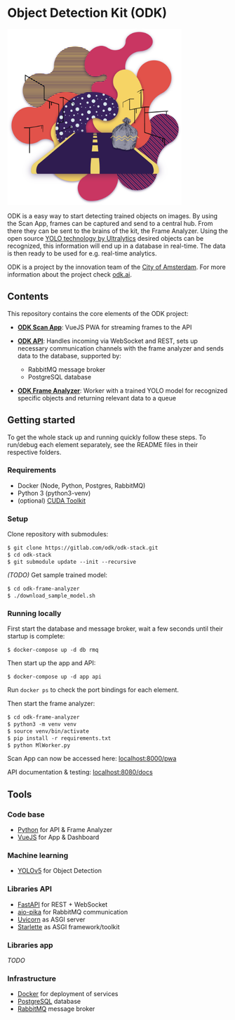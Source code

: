 # Object Detection Kit (ODK)

<img src="./images/odk-artwork-1.png" height="400">

ODK is a easy way to start detecting trained objects on images. By using the Scan App, frames can be captured and send to a central hub. From there they can be sent to the brains of the kit, the Frame Analyzer. Using the open source [YOLO technology by Ultralytics](https://github.com/ultralytics/yolov5) desired objects can be recognized, this information will end up in a database in real-time. The data is then ready to be used for e.g. real-time analytics.

ODK is a project by the innovation team of the [City of Amsterdam](https://www.amsterdam.nl/wonen-leefomgeving/innovatie/). For more information about the project check [odk.ai](https://www.odk.ai).

## Contents

This repository contains the core elements of the ODK project: 

- **[ODK Scan App](odk-app/README.md)**: VueJS PWA for streaming frames to the API

- **[ODK API](odk-api/README.md)**: Handles incoming via WebSocket and REST, sets up necessary communication channels with the frame analyzer and sends data to the database, supported by:
	- RabbitMQ message broker
	- PostgreSQL database

- **[ODK Frame Analyzer](https://gitlab.com/odk/odk-frame-analyzer)**: Worker with a trained YOLO model for recognized specific objects and returning relevant data to a queue

## Getting started

To get the whole stack up and running quickly follow these steps. To run/debug each element separately, see the README files in their respective folders.

### Requirements

- Docker (Node, Python, Postgres, RabbitMQ)
- Python 3 (python3-venv)
- (optional) [CUDA Toolkit](https://docs.nvidia.com/cuda/cuda-installation-guide-linux/)

### Setup

Clone repository with submodules:
```
$ git clone https://gitlab.com/odk/odk-stack.git
$ cd odk-stack
$ git submodule update --init --recursive
```

_(TODO)_ Get sample trained model:
```
$ cd odk-frame-analyzer
$ ./download_sample_model.sh
```

### Running locally

First start the database and message broker, wait a few seconds until their startup is complete:
```
$ docker-compose up -d db rmq
```

Then start up the app and API:
```
$ docker-compose up -d app api
```

Run `docker ps` to check the port bindings for each element.

Then start the frame analyzer:
```
$ cd odk-frame-analyzer
$ python3 -m venv venv
$ source venv/bin/activate
$ pip install -r requirements.txt
$ python MlWorker.py
```

Scan App can now be accessed here: [localhost:8000/pwa](http://localhost:8000/client)
 
API documentation & testing: [localhost:8080/docs](http://localhost:8080/docs)

## Tools

### Code base

- [Python](https://www.python.org/) for API & Frame Analyzer
- [VueJS](https://vuejs.org/) for App & Dashboard

### Machine learning

- [YOLOv5](https://github.com/ultralytics/yolov5/) for Object Detection

### Libraries API

- [FastAPI](https://fastapi.tiangolo.com/) for REST + WebSocket
- [aio-pika](https://aio-pika.readthedocs.io/en/latest/) for RabbitMQ communication
- [Uvicorn](https://www.uvicorn.org/) as ASGI server
- [Starlette](https://www.starlette.io/) as ASGI framework/toolkit

### Libraries app

_TODO_

### Infrastructure

- [Docker](https://www.docker.com/) for deployment of services
- [PostgreSQL](https://www.postgresql.org) database
- [RabbitMQ](https://www.rabbitmq.com/) message broker